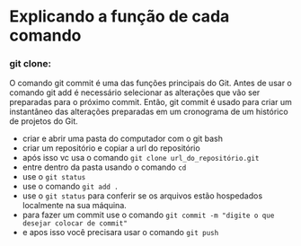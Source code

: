 # Explicando a função de cada comando

### git clone: 
O comando git commit é uma das funções principais do Git. Antes de usar o comando git add é necessário selecionar as alterações que vão ser preparadas para o próximo commit. Então, git commit é usado para criar um instantâneo das alterações preparadas em um cronograma de um histórico de projetos do Git.




<ul>
  <li>criar e abrir uma pasta do computador com o git bash</li>
  <li>criar um repositório e copiar a url do repositório</li>
  <li>após isso vc usa o comando <code>git clone url_do_repositório.git</code></li>
  <li>entre dentro da pasta usando o comando <code>cd <nome da pasta></code></li>
  <li>use o <code>git status</code></li>
  <li>use o comando <code>git add .</code></li>
  <li>use o <code>git status</code> para conferir se os arquivos estão hospedados localmente na sua máquina.</li>
  <li>para fazer um commit use o comando <code>git commit -m "digite o que desejar colocar de commit"</code></li>
  <li>e apos isso você precisara usar o comando <code>git push</code></li>
</ul>
